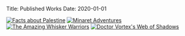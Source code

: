 Title: Published Works
Date: 2020-01-01

[![Facts about Palestine](images/book-covers/facts-about-palestine.png)](https://books2read.com/palestine)
[![Minaret Adventures](images/book-covers/minaret-adventures.png)](https://books2read.com/u/3kBkVN)
[![The Amazing Whisker Warriors](images/book-covers/whisker-warriors.png)](https://books2read.com/u/38nlad)
[![Doctor Vortex's Web of Shadows](images/book-covers/doctor-vortex.png)](https://books2read.com/u/47dB98)
